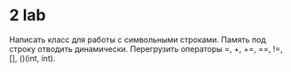 # 2 lab

Написать класс для работы с символьными строками. Память под строку отводить динамически. Перегрузить операторы =, +, +=, ==, !=, [], ()(int, int).
